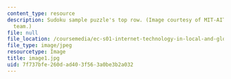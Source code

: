 ```yaml
---
content_type: resource
description: Sudoku sample puzzle's top row. (Image courtesy of MIT-AITI Kenya 2005
  team.)
file: null
file_location: /coursemedia/ec-s01-internet-technology-in-local-and-global-communities-spring-2005-summer-2005/7f737bfe260dad403f563a0be3b2a032_image1.jpg
file_type: image/jpeg
resourcetype: Image
title: image1.jpg
uid: 7f737bfe-260d-ad40-3f56-3a0be3b2a032
---
```

